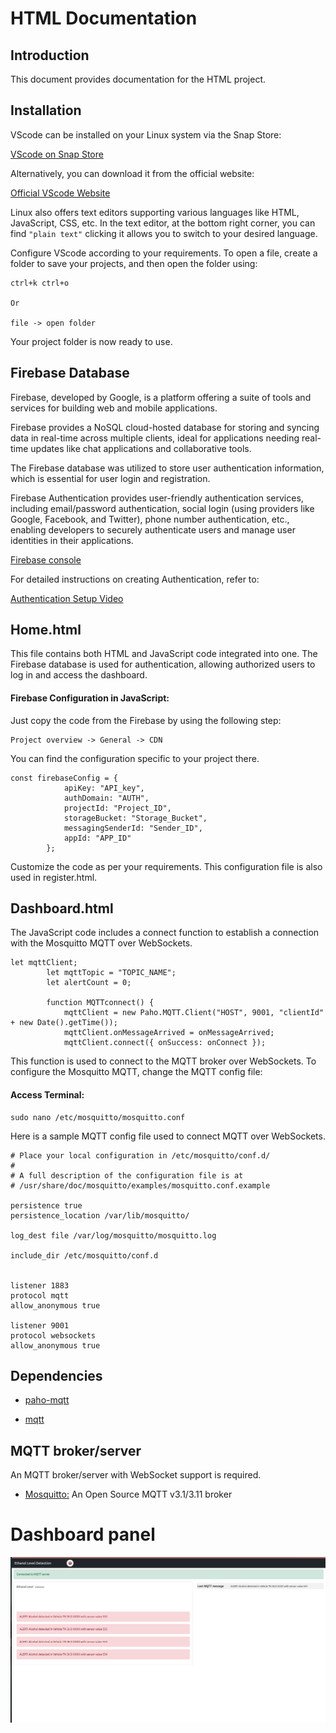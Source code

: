# HTML Documentation

## Introduction

This document provides documentation for the HTML project.

## Installation

VScode can be installed on your Linux system via the Snap Store:

[VScode on Snap Store](https://snapcraft.io/search?q=vscode+)

Alternatively, you can download it from the official website:

[Official VScode Website](https://code.visualstudio.com/download)

Linux also offers text editors supporting various languages like HTML, JavaScript, CSS, etc. In the text editor, at the bottom right corner, you can find `"plain text"`  clicking it allows you to switch to your desired language.

Configure VScode according to your requirements. To open a file, create a folder to save your projects, and then open the folder using:

```
ctrl+k ctrl+o

Or

file -> open folder
```
Your project folder is now ready to use.

## Firebase Database 

Firebase, developed by Google, is a platform offering a suite of tools and services for building web and mobile applications.

Firebase provides a NoSQL cloud-hosted database for storing and syncing data in real-time across multiple clients, ideal for applications needing real-time updates like chat applications and collaborative tools.
 
The Firebase database was utilized to store user authentication information, which is essential for user login and registration.

Firebase Authentication provides user-friendly authentication services, including email/password authentication, social login (using providers like Google, Facebook, and Twitter), phone number authentication, etc., enabling developers to securely authenticate users and manage user identities in their applications.

[Firebase console](https://console.firebase.google.com/)

For detailed instructions on creating Authentication, refer to:

[Authentication Setup Video](https://youtu.be/FjXzJ2wVs5g?si=wv_HLeLz6rpWbVVt)


## Home.html 

This file contains both HTML and JavaScript code integrated into one. The Firebase database is used for authentication, allowing authorized users to log in and access the dashboard.

#### Firebase Configuration in JavaScript:

Just copy the code from the Firebase by using the following step:
```
Project overview -> General -> CDN
```
You can find the configuration specific to your project there.

```
const firebaseConfig = {
            apiKey: "API_key",
            authDomain: "AUTH",
            projectId: "Project_ID",
            storageBucket: "Storage_Bucket",
            messagingSenderId: "Sender_ID",
            appId: "APP_ID"
        };
```
Customize the code as per your requirements. This configuration file is also used in register.html.

## Dashboard.html 

The JavaScript code includes a connect function to establish a connection with the Mosquitto MQTT over WebSockets.

```
let mqttClient;
        let mqttTopic = "TOPIC_NAME";
        let alertCount = 0;

        function MQTTconnect() {
            mqttClient = new Paho.MQTT.Client("HOST", 9001, "clientId" + new Date().getTime());
            mqttClient.onMessageArrived = onMessageArrived;
            mqttClient.connect({ onSuccess: onConnect });
```

This function is used to connect to the MQTT broker over WebSockets.
To configure the Mosquitto MQTT, change the MQTT config file: 

#### Access Terminal:

```
sudo nano /etc/mosquitto/mosquitto.conf
```
Here is a sample MQTT config file used to connect MQTT over WebSockets.

```
# Place your local configuration in /etc/mosquitto/conf.d/
#
# A full description of the configuration file is at
# /usr/share/doc/mosquitto/examples/mosquitto.conf.example

persistence true
persistence_location /var/lib/mosquitto/

log_dest file /var/log/mosquitto/mosquitto.log

include_dir /etc/mosquitto/conf.d


listener 1883
protocol mqtt
allow_anonymous true

listener 9001
protocol websockets
allow_anonymous true
```
## Dependencies

* [paho-mqtt](https://eclipse.dev/paho/index.php?page=clients/python/index.php/)
 
* [mqtt](https://github.com/mqttjs/MQTT.js)

## MQTT broker/server

An MQTT broker/server with WebSocket support is required.

* [Mosquitto:](https://mosquitto.org/) An Open Source MQTT v3.1/3.11 broker

# Dashboard panel

![screenshot](images/sample.png)


